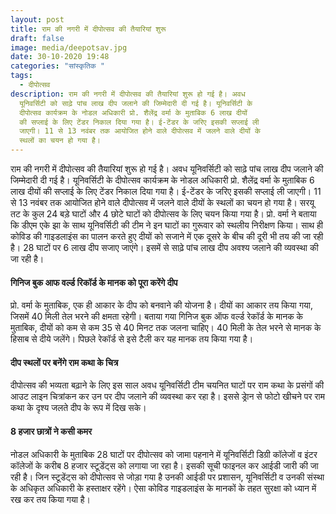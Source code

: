 ```yaml
---
layout: post
title: राम की नगरी में दीपोत्सव की तैयारियां शुरू
draft: false
image: media/deepotsav.jpg
date: 30-10-2020 19:48
categories: "सांस्कृतिक "
tags:
  - दीपोत्सव
description: राम की नगरी में दीपोत्सव की तैयारियां शुरू हो गई है। अवध
  यूनिवर्सिटी को साढ़े पांच लाख दीप जलाने की जिम्मेदारी दी गई है। यूनिवर्सिटी के
  दीपोत्सव कार्यक्रम के नोडल अधिकारी प्रो. शैलेंद्र वर्मा के मुताबिक 6 लाख दीयों
  की सप्लाई के लिए टेंडर निकाल दिया गया है। ई-टेंडर के जरिए इसकी सप्लाई ली
  जाएगी। 11 से 13 नवंबर तक आयोजित होने वाले दीपोत्सव में जलने वाले दीयों के
  स्थलों का चयन हो गया है।
---
```

राम की नगरी में दीपोत्सव की तैयारियां शुरू हो गई है। अवध यूनिवर्सिटी को साढ़े पांच लाख दीप जलाने की जिम्मेदारी दी गई है। यूनिवर्सिटी के दीपोत्सव कार्यक्रम के नोडल अधिकारी प्रो. शैलेंद्र वर्मा के मुताबिक 6 लाख दीयों की सप्लाई के लिए टेंडर निकाल दिया गया है। ई-टेंडर के जरिए इसकी सप्लाई ली जाएगी। 11 से 13 नवंबर तक आयोजित होने वाले दीपोत्सव में जलने वाले दीयों के स्थलों का चयन हो गया है।
सरयू तट के कुल 24 बड़े घाटों और 4 छोटे घाटों को दीपोत्सव के लिए चयन किया गया है। प्रो. वर्मा ने बताया कि डीएम एके झा के साथ यूनिवर्सिटी की टीम ने इन घाटों का गुरूवार को स्थलीय निरीक्षण किया। साथ ही कोविड की गाइडलाइंस का पालन करते हुए दीयों को सजाने में एक दूसरे के बीच की दूरी भी तय की जा रही है। 28 घाटों पर 6 लाख दीप सजाए जाएंगे। इसमें से साढ़े पांच लाख दीप अवश्य जलाने की व्यवस्था की जा रही है।

#### गिनिज बुक आफ वर्ल्ड रिकॉर्ड के मानक को पूरा करेंगे दीप

प्रो. वर्मा के मुताबिक, एक ही आकार के दीप को बनवाने की योजना है। दीयों का आकार तय किया गया, जिसमें 40 मिली तेल भरने की क्षमता रहेगी। बताया गया गिनिज बुक ऑफ वर्ल्ड रेकॉर्ड के मानक के मुताबिक, दीयों को कम से कम 35 से 40 मिनट तक जलना चाहिए। 40 मिली के तेल भरने से मानक के हिसाब से दीये जलेंगे। पिछले रेकॉर्ड से इसे टैली कर यह मानक तय किया गया है।

#### दीप स्थलों पर बनेंगे राम कथा के चित्र

दीपोत्सव की भव्यता बढ़ाने के लिए इस साल अवध यूनिवर्सिटी टीम चयनित घाटों पर राम कथा के प्रसंगों की आउट लाइन चित्रांकन कर उन पर दीप जलाने की व्यवस्था कर रहा है। इससे ड्रेान से फोटो खीचने पर राम कथा के दृश्य जलते दीप के रूप में दिख सके।

#### 8 हजार छात्रों ने कसी कमर

नोडल अधिकारी के मुताबिक 28 घाटों पर दीपोत्सव को जामा पहनाने में यूनिवर्सिटी डिग्री कॉलेजों व इंटर कॉलेजों के करीब 8 हजार स्टूडेंट्स को लगाया जा रहा है। इसकी सूची फाइनल कर आईडी जारी की जा रही है। जिन स्टूडेंट्स को दीपोत्सव से जोड़ा गया है उनकी आईडी पर प्रशासन, यूनिवर्सिटी व उनकी संस्था के अधिकृत अधिकारी के हस्ताक्षर रहेंगे। ऐसा कोविड गाइडलाइंस के मानकों के तहत सुरक्षा को ध्यान में रख कर तय किया गया है।